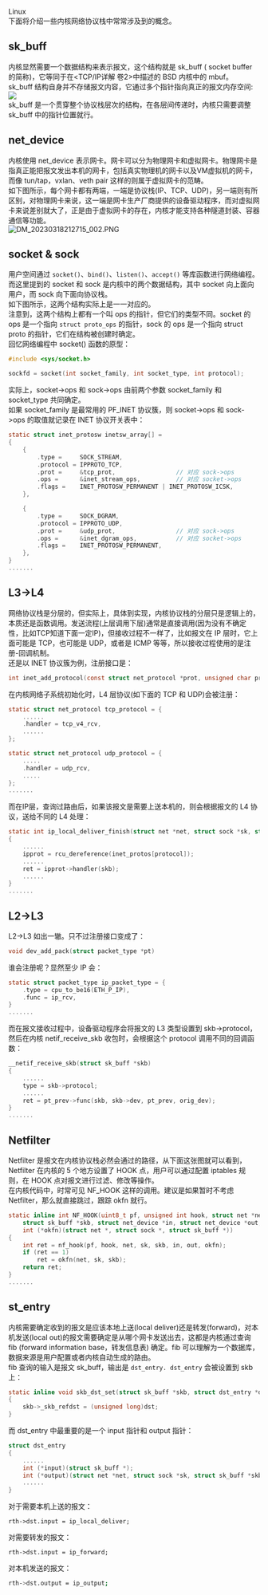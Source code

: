 Linux<br />下面将介绍一些内核网络协议栈中常常涉及到的概念。
<a name="RRl8l"></a>
## sk_buff
内核显然需要一个数据结构来表示报文，这个结构就是 sk_buff ( socket buffer 的简称)，它等同于在<TCP/IP详解 卷2>中描述的 BSD 内核中的 mbuf。<br />sk_buff 结构自身并不存储报文内容，它通过多个指针指向真正的报文内存空间:<br />![](https://cdn.nlark.com/yuque/0/2023/png/396745/1679146148633-9ba19f5a-6d2e-4655-a8c7-8fb9f6eac5a1.png#averageHue=%23f4f4f4&clientId=u7c23d392-829d-4&from=paste&id=u91a5b818&originHeight=199&originWidth=302&originalType=url&ratio=2.5&rotation=0&showTitle=false&status=done&style=none&taskId=ub9386b42-2667-4cb6-bec2-93d5c2af750&title=)<br />sk_buff 是一个贯穿整个协议栈层次的结构，在各层间传递时，内核只需要调整 sk_buff 中的指针位置就行。
<a name="wAEo1"></a>
## net_device
内核使用 net_device 表示网卡。网卡可以分为物理网卡和虚拟网卡。物理网卡是指真正能把报文发出本机的网卡，包括真实物理机的网卡以及VM虚拟机的网卡，而像 tun/tap，vxlan、veth pair 这样的则属于虚拟网卡的范畴。<br />如下图所示，每个网卡都有两端，一端是协议栈(IP、TCP、UDP)，另一端则有所区别，对物理网卡来说，这一端是网卡生产厂商提供的设备驱动程序，而对虚拟网卡来说差别就大了，正是由于虚拟网卡的存在，内核才能支持各种隧道封装、容器通信等功能。<br />![DM_20230318212715_002.PNG](https://cdn.nlark.com/yuque/0/2023/png/396745/1679146596112-4ba4ca53-3d70-4a92-bb50-c6e1ccfca08f.png#averageHue=%23f9f3f2&clientId=u7c23d392-829d-4&from=ui&id=ue9301bef&originHeight=374&originWidth=450&originalType=binary&ratio=2.5&rotation=0&showTitle=false&size=506165&status=done&style=none&taskId=uff9e2d97-e26d-4c25-b488-9b0f0d8b17c&title=)
<a name="eXWhf"></a>
## socket & sock
用户空间通过 `socket()`、`bind()`、`listen()`、`accept()` 等库函数进行网络编程。而这里提到的 socket 和 sock 是内核中的两个数据结构，其中 socket 向上面向用户，而 sock 向下面向协议栈。<br />如下图所示，这两个结构实际上是一一对应的。<br />注意到，这两个结构上都有一个叫 ops 的指针，但它们的类型不同。socket 的 ops 是一个指向 `struct proto_ops` 的指针，sock 的 ops 是一个指向 struct proto 的指针，它们在结构被创建时确定。<br />回忆网络编程中 socket() 函数的原型：
```c
#include <sys/socket.h>

sockfd = socket(int socket_family, int socket_type, int protocol);
```
实际上，socket->ops 和 sock->ops 由前两个参数 socket_family 和 socket_type 共同确定。<br />如果 socket_family 是最常用的 PF_INET 协议簇，则 socket->ops 和 sock->ops 的取值就记录在 INET 协议开关表中：
```c
static struct inet_protosw inetsw_array[] =
{
    {
        .type =     SOCK_STREAM,
        .protocol = IPPROTO_TCP,
        .prot =     &tcp_prot,                 // 对应 sock->ops
        .ops =      &inet_stream_ops,          // 对应 socket->ops
        .flags =    INET_PROTOSW_PERMANENT | INET_PROTOSW_ICSK,
    },

    {
        .type =     SOCK_DGRAM,
        .protocol = IPPROTO_UDP,
        .prot =     &udp_prot,                 // 对应 sock->ops
        .ops =      &inet_dgram_ops,           // 对应 socket->ops
        .flags =    INET_PROTOSW_PERMANENT,
    },
}
.......
```
<a name="aj3hT"></a>
## L3->L4
网络协议栈是分层的，但实际上，具体到实现，内核协议栈的分层只是逻辑上的，本质还是函数调用。发送流程(上层调用下层)通常是直接调用(因为没有不确定性，比如TCP知道下面一定IP)，但接收过程不一样了，比如报文在 IP 层时，它上面可能是 TCP，也可能是 UDP，或者是 ICMP 等等，所以接收过程使用的是注册-回调机制。<br />还是以 INET 协议簇为例，注册接口是：
```c
int inet_add_protocol(const struct net_protocol *prot, unsigned char protocol);
```
在内核网络子系统初始化时，L4 层协议(如下面的 TCP 和 UDP)会被注册：
```c
static struct net_protocol tcp_protocol = {
    ......
    .handler = tcp_v4_rcv,
    ......
};

static struct net_protocol udp_protocol = {
    .....
    .handler = udp_rcv,
    .....
};
.......
```
而在IP层，查询过路由后，如果该报文是需要上送本机的，则会根据报文的 L4 协议，送给不同的 L4 处理：
```c
static int ip_local_deliver_finish(struct net *net, struct sock *sk, struct sk_buff *skb)
{
    ......
    ipprot = rcu_dereference(inet_protos[protocol]);
    ......
    ret = ipprot->handler(skb);     
    ......
}
.......
```
<a name="E7dPJ"></a>
## L2->L3
L2->L3 如出一辙。只不过注册接口变成了：
```c
void dev_add_pack(struct packet_type *pt)
```
谁会注册呢？显然至少 IP 会：
```c
static struct packet_type ip_packet_type = {
    .type = cpu_to_be16(ETH_P_IP),
    .func = ip_rcv,
}
.......
```
而在报文接收过程中，设备驱动程序会将报文的 L3 类型设置到 skb->protocol，然后在内核 netif_receive_skb 收包时，会根据这个 protocol 调用不同的回调函数：
```c
__netif_receive_skb(struct sk_buff *skb)
{
    ......
    type = skb->protocol;
    ......
    ret = pt_prev->func(skb, skb->dev, pt_prev, orig_dev);
}
.......
```
<a name="OZrHj"></a>
## Netfilter
Netfilter 是报文在内核协议栈必然会通过的路径，从下面这张图就可以看到，Netfilter 在内核的 5 个地方设置了 HOOK 点，用户可以通过配置 iptables 规则，在 HOOK 点对报文进行过滤、修改等操作。<br />在内核代码中，时常可见 NF_HOOK 这样的调用。建议是如果暂时不考虑 Netfilter，那么就直接跳过，跟踪 okfn 就行。
```c
static inline int NF_HOOK(uint8_t pf, unsigned int hook, struct net *net, struct sock *sk, 
    struct sk_buff *skb, struct net_device *in, struct net_device *out,
    int (*okfn)(struct net *, struct sock *, struct sk_buff *))
{
    int ret = nf_hook(pf, hook, net, sk, skb, in, out, okfn);
    if (ret == 1)
        ret = okfn(net, sk, skb);
    return ret;
}
.......
```
<a name="RSBa0"></a>
## st_entry
内核需要确定收到的报文是应该本地上送(local deliver)还是转发(forward)，对本机发送(local out)的报文需要确定是从哪个网卡发送出去，这都是内核通过查询 fib (forward information base，转发信息表) 确定。fib 可以理解为一个数据库，数据来源是用户配置或者内核自动生成的路由。<br />fib 查询的输入是报文 sk_buff，输出是 `dst_entry. dst_entry` 会被设置到 skb 上：
```c
static inline void skb_dst_set(struct sk_buff *skb, struct dst_entry *dst)
{
    skb->_skb_refdst = (unsigned long)dst;
}
```
而 dst_entry 中最重要的是一个 input 指针和 output 指针：
```c
struct dst_entry 
{
    ......
    int (*input)(struct sk_buff *);
    int (*output)(struct net *net, struct sock *sk, struct sk_buff *skb);
    ......
}
```
对于需要本机上送的报文：
```
rth->dst.input = ip_local_deliver;
```
对需要转发的报文：
```
rth->dst.input = ip_forward;
```
对本机发送的报文：
```bash
rth->dst.output = ip_output;
```
